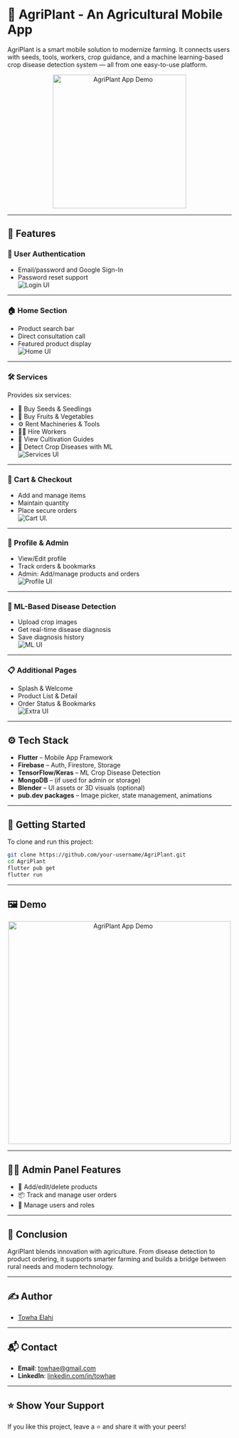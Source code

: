 # 🌾 AgriPlant - An Agricultural Mobile App

AgriPlant is a smart mobile solution to modernize farming. It connects users with seeds, tools, workers, crop guidance, and a machine learning-based crop disease detection system — all from one easy-to-use platform.

<p align="center">
  <img src="demo/agriplant_demo.gif" alt="AgriPlant App Demo" width="300"/>  
  <!-- Replace with actual GIF or image -->
</p>

---

## 📲 Features

### 🔐 User Authentication
- Email/password and Google Sign-In
- Password reset support  
  ![Login UI](assets/img_rm/MergedImages.png)

---

### 🏠 Home Section
- Product search bar  
- Direct consultation call  
- Featured product display  
  ![Home UI](assets/img_rm/img44.jpg)

---

### 🛠 Services
Provides six services:
- 🌱 Buy Seeds & Seedlings  
- 🍎 Buy Fruits & Vegetables  
- ⚙️ Rent Machineries & Tools  
- 🧑‍🌾 Hire Workers  
- 📘 View Cultivation Guides  
- 🧪 Detect Crop Diseases with ML  
  ![Services UI](assets/img_rm/img01.jpg)

---

### 🛒 Cart & Checkout
- Add and manage items  
- Maintain quantity  
- Place secure orders  
  ![Cart UI](assets/img_rm/MergedImages(1).png).

---

### 👤 Profile & Admin
- View/Edit profile  
- Track orders & bookmarks  
- Admin: Add/manage products and orders  
  ![Profile UI](assets/img_rm/MergedImages(3).png)

---

### 🧠 ML-Based Disease Detection
- Upload crop images  
- Get real-time disease diagnosis  
- Save diagnosis history  
  ![ML UI](assets/img_rm/MergedImages(2).png)

---

### 📋 Additional Pages
- Splash & Welcome  
- Product List & Detail  
- Order Status & Bookmarks  
  ![Extra UI](assets/img_rm/MergedImages(4).png)

---

## ⚙️ Tech Stack

- **Flutter** – Mobile App Framework  
- **Firebase** – Auth, Firestore, Storage  
- **TensorFlow/Keras** – ML Crop Disease Detection  
- **MongoDB** – (if used for admin or storage)  
- **Blender** – UI assets or 3D visuals (optional)  
- **pub.dev packages** – Image picker, state management, animations

---

## 🚀 Getting Started

To clone and run this project:

```bash
git clone https://github.com/your-username/AgriPlant.git
cd AgriPlant
flutter pub get
flutter run
```

---

## 🖼️ Demo

<p align="center">
  <img src="demo/feature_flow.gif" alt="AgriPlant App Demo" width="500"/>
  <!-- Replace 'feature_flow.gif' with your actual demo filename -->
</p>

---

## 👨‍💼 Admin Panel Features

- 🧾 Add/edit/delete products  
- 📦 Track and manage user orders  
- 👥 Manage users and roles

---

## 📌 Conclusion

AgriPlant blends innovation with agriculture. From disease detection to product ordering, it supports smarter farming and builds a bridge between rural needs and modern technology.

---

## ✍️ Author

- [Towha Elahi](https://github.com/towhaEL)

---

## 📬 Contact

- **Email**: [towhae@gmail.com](mailto:towhae@gmail.com)  
- **LinkedIn**: [linkedin.com/in/towhae](https://www.linkedin.com/in/towhae)

---

## ⭐ Show Your Support

If you like this project, leave a ⭐ and share it with your peers!
